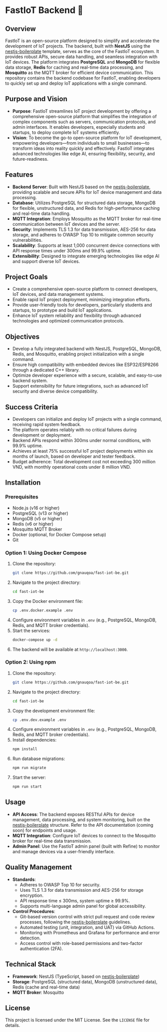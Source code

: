 # FastIoT Backend 🚀

## Overview
FastIoT is an open-source platform designed to simplify and accelerate the development of IoT projects. The backend, built with **NestJS** using the [nestjs-boilerplate](https://github.com/brocoders/nestjs-boilerplate) template, serves as the core of the FastIoT ecosystem. It provides robust APIs, secure data handling, and seamless integration with IoT devices. The platform integrates **PostgreSQL** and **MongoDB** for flexible data storage, **Redis** for caching and real-time data processing, and **Mosquitto** as the MQTT broker for efficient device communication. This repository contains the backend codebase for FastIoT, enabling developers to quickly set up and deploy IoT applications with a single command.

## Purpose and Vision
- **Purpose**: FastIoT streamlines IoT project development by offering a comprehensive open-source platform that simplifies the integration of complex components such as servers, communication protocols, and admin interfaces. It enables developers, especially students and startups, to deploy complete IoT systems efficiently.
- **Vision**: To become the go-to open-source platform for IoT development, empowering developers—from individuals to small businesses—to transform ideas into reality quickly and effectively. FastIoT integrates advanced technologies like edge AI, ensuring flexibility, security, and future-readiness.

## Features
- **Backend Server**: Built with NestJS based on the [nestjs-boilerplate](https://github.com/brocoders/nestjs-boilerplate), providing scalable and secure APIs for IoT device management and data processing.
- **Database**: Utilizes PostgreSQL for structured data storage, MongoDB for flexible, unstructured data, and Redis for high-performance caching and real-time data handling.
- **MQTT Integration**: Employs Mosquitto as the MQTT broker for real-time communication between IoT devices and the server.
- **Security**: Implements TLS 1.3 for data transmission, AES-256 for data storage, and adheres to OWASP Top 10 to mitigate common security vulnerabilities.
- **Scalability**: Supports at least 1,000 concurrent device connections with API response times under 300ms and 99.9% uptime.
- **Extensibility**: Designed to integrate emerging technologies like edge AI and support diverse IoT devices.

## Project Goals
- Create a comprehensive open-source platform to connect developers, IoT devices, and data management systems.
- Enable rapid IoT project deployment, minimizing integration efforts.
- Provide user-friendly tools for developers, particularly students and startups, to prototype and build IoT applications.
- Enhance IoT system reliability and flexibility through advanced technologies and optimized communication protocols.

## Objectives
- Develop a fully integrated backend with NestJS, PostgreSQL, MongoDB, Redis, and Mosquitto, enabling project initialization with a single command.
- Ensure high compatibility with embedded devices like ESP32/ESP8266 through a dedicated C++ library.
- Optimize developer experience with a secure, scalable, and easy-to-use backend system.
- Support extensibility for future integrations, such as advanced IoT security and diverse device compatibility.

## Success Criteria
- Developers can initialize and deploy IoT projects with a single command, receiving rapid system feedback.
- The platform operates reliably with no critical failures during development or deployment.
- Backend APIs respond within 300ms under normal conditions, with 99.9% uptime.
- Achieves at least 75% successful IoT project deployments within six months of launch, based on developer and tester feedback.
- Budget adherence: Total development cost not exceeding 300 million VND, with monthly operational costs under 8 million VND.

## Installation
### Prerequisites
- Node.js (v16 or higher)
- PostgreSQL (v13 or higher)
- MongoDB (v5 or higher)
- Redis (v6 or higher)
- Mosquitto MQTT Broker
- Docker (optional, for Docker Compose setup)
- Git

### Option 1: Using Docker Compose
1. Clone the repository:
   ```bash
   git clone https://github.com/gnauqoa/fast-iot-be.git
   ```
2. Navigate to the project directory:
   ```bash
   cd fast-iot-be
   ```
3. Copy the Docker environment file:
   ```bash
   cp .env.docker.example .env
   ```
4. Configure environment variables in `.env` (e.g., PostgreSQL, MongoDB, Redis, and MQTT broker credentials).
5. Start the services:
   ```bash
   docker-compose up -d
   ```
6. The backend will be available at `http://localhost:3000`.

### Option 2: Using npm
1. Clone the repository:
   ```bash
   git clone https://github.com/gnauqoa/fast-iot-be.git
   ```
2. Navigate to the project directory:
   ```bash
   cd fast-iot-be
   ```
3. Copy the development environment file:
   ```bash
   cp .env.dev.example .env
   ```
4. Configure environment variables in `.env` (e.g., PostgreSQL, MongoDB, Redis, and MQTT broker credentials).
5. Install dependencies:
   ```bash
   npm install
   ```
6. Run database migrations:
   ```bash
   npm run migrate
   ```
7. Start the server:
   ```bash
   npm run start
   ```

## Usage
- **API Access**: The backend exposes RESTful APIs for device management, data processing, and system monitoring, built on the [nestjs-boilerplate](https://github.com/brocoders/nestjs-boilerplate) structure. Refer to the API documentation (coming soon) for endpoints and usage.
- **MQTT Integration**: Configure IoT devices to connect to the Mosquitto broker for real-time data transmission.
- **Admin Panel**: Use the FastIoT admin panel (built with Refine) to monitor and manage devices via a user-friendly interface.

## Quality Management
- **Standards**:
  - Adheres to OWASP Top 10 for security.
  - Uses TLS 1.3 for data transmission and AES-256 for storage encryption.
  - API response time ≤ 300ms, system uptime ≥ 99.9%.
  - Supports multi-language admin panel for global accessibility.
- **Control Procedures**:
  - Git-based version control with strict pull request and code review processes, following the [nestjs-boilerplate](https://github.com/brocoders/nestjs-boilerplate) guidelines.
  - Automated testing (unit, integration, and UAT) via GitHub Actions.
  - Monitoring with Prometheus and Grafana for performance and error detection.
  - Access control with role-based permissions and two-factor authentication (2FA).

## Technical Stack
- **Framework**: NestJS (TypeScript, based on [nestjs-boilerplate](https://github.com/brocoders/nestjs-boilerplate))
- **Storage**: PostgreSQL (structured data), MongoDB (unstructured data), Redis (cache and real-time data)
- **MQTT Broker**: Mosquitto

## License
This project is licensed under the MIT License. See the `LICENSE` file for details.